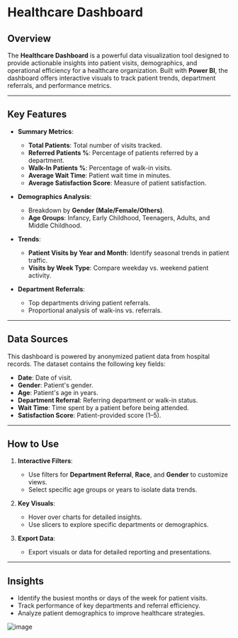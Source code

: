# **Healthcare Dashboard**

## **Overview**
The **Healthcare Dashboard** is a powerful data visualization tool designed to provide actionable insights into patient visits, demographics, and operational efficiency for a healthcare organization. Built with **Power BI**, the dashboard offers interactive visuals to track patient trends, department referrals, and performance metrics.

---

## **Key Features**
- **Summary Metrics**:
  - **Total Patients**: Total number of visits tracked.
  - **Referred Patients %**: Percentage of patients referred by a department.
  - **Walk-In Patients %**: Percentage of walk-in visits.
  - **Average Wait Time**: Patient wait time in minutes.
  - **Average Satisfaction Score**: Measure of patient satisfaction.

- **Demographics Analysis**:
  - Breakdown by **Gender (Male/Female/Others)**.
  - **Age Groups**: Infancy, Early Childhood, Teenagers, Adults, and Middle Childhood.

- **Trends**:
  - **Patient Visits by Year and Month**: Identify seasonal trends in patient traffic.
  - **Visits by Week Type**: Compare weekday vs. weekend patient activity.

- **Department Referrals**:
  - Top departments driving patient referrals.
  - Proportional analysis of walk-ins vs. referrals.

---

## **Data Sources**
This dashboard is powered by anonymized patient data from hospital records. The dataset contains the following key fields:
- **Date**: Date of visit.
- **Gender**: Patient's gender.
- **Age**: Patient's age in years.
- **Department Referral**: Referring department or walk-in status.
- **Wait Time**: Time spent by a patient before being attended.
- **Satisfaction Score**: Patient-provided score (1–5).

---

## **How to Use**
1. **Interactive Filters**:
   - Use filters for **Department Referral**, **Race**, and **Gender** to customize views.
   - Select specific age groups or years to isolate data trends.

2. **Key Visuals**:
   - Hover over charts for detailed insights.
   - Use slicers to explore specific departments or demographics.

3. **Export Data**:
   - Export visuals or data for detailed reporting and presentations.

---

## **Insights**
- Identify the busiest months or days of the week for patient visits.
- Track performance of key departments and referral efficiency.
- Analyze patient demographics to improve healthcare strategies.

![image](https://github.com/user-attachments/assets/f5e0bca8-7adc-4511-ac60-60c893c4e7fb)
